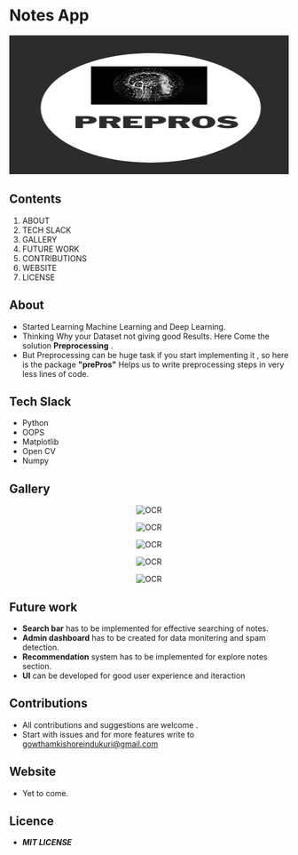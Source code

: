 ﻿# Notes App

<p align="center">
    <img src="./images/prePros.png" alt="OCR" width="550"  height="250">
</p>

## Contents
1. ABOUT 
2. TECH SLACK
3. GALLERY
4. FUTURE WORK
5. CONTRIBUTIONS
6. WEBSITE 
7. LICENSE

## About
- Started Learning Machine Learning and Deep Learning.
- Thinking Why your Dataset not giving good Results. Here Come the solution **Preprocessing** .
- But Preprocessing can be huge task if you start implementing it , so here is the package **"prePros"** Helps us to write preprocessing steps in very less lines of code.


## Tech Slack
- Python
- OOPS
- Matplotlib
- Open CV
- Numpy

## Gallery

<p align="center">
    <img src="./public/2.png" alt="OCR" width="550"  height="250">
</p>
<p align="center">
    <img src="./public/3.png" alt="OCR" width="550"  height="250">
</p>

<p align="center">
    <img src="./public/4.png" alt="OCR" width="550"  height="250">
</p>

<p align="center">
    <img src="./public/5.png" alt="OCR" width="550"  height="250">
</p>
<p align="center">
    <img src="./public/6.png" alt="OCR" width="550"  height="250">
</p>


## Future work
- **Search bar** has to be implemented for effective searching of notes.
- **Admin dashboard** has to be created for data monitering and spam detection.
- **Recommendation** system has to be implemented for explore notes section.
- **UI** can be developed for good user experience and iteraction

## Contributions
- All contributions and suggestions are welcome .
- Start with issues and for more features write to <a href ="mailto:gowthamkishoreindukuri@gmail.com">gowthamkishoreindukuri@gmail.com</a>

## Website

- Yet to come.

## Licence
- ***MIT LICENSE***












